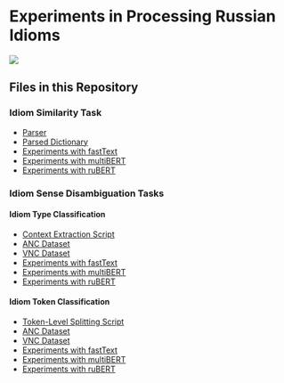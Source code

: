 # Experiments in Processing Russian Idioms

![](https://upload.wikimedia.org/wikipedia/commons/thumb/7/7e/Pieter_Brueghel_the_Elder_-_The_Dutch_Proverbs_-_Google_Art_Project.jpg/800px-Pieter_Brueghel_the_Elder_-_The_Dutch_Proverbs_-_Google_Art_Project.jpg)

## Files in this Repository

### Idiom Similarity Task

* [Parser](Parser_for_Fedorov's_Dctionary_of_Russian_Idioms.ipynb)
* [Parsed Dictionary](https://docs.google.com/spreadsheets/d/1cH489z_vhEZjdXSkgtRjra-T8T_9_qls6AOaRQqx2Lk/edit?usp=sharing)
* [Experiments with fastText](IdiomSim_fastText.ipynb)
* [Experiments with multiBERT](IdiomSim_multiBERT.ipynb)
* [Experiments with ruBERT](IdiomSim_ruBERT.ipynb)
 
### Idiom Sense Disambiguation Tasks

#### Idiom Type Classification

* [Context Extraction Script]()
* [ANC Dataset](https://docs.google.com/spreadsheets/d/12LgOQ9RDPbE30Jete6zx-wLEnNo0JJ30J18TNmTMsZo/edit?usp=sharing)
* [VNC Dataset](https://docs.google.com/spreadsheets/d/1gNLcdUXn6Z5ct_BPC4C2lI8sykzupSh_FGmCC4DetGE/edit?usp=sharing)
* [Experiments with fastText](MICE_fastText.ipynb)
* [Experiments with multiBERT](MICE_multiBERT.ipynb)
* [Experiments with ruBERT](MICE_ruBERT.ipynb)

#### Idiom Token Classification

* [Token-Level Splitting Script](Token_Level_Corpus.ipynb)
* [ANC Dataset](https://drive.google.com/file/d/1VozY02kpBp5s8Hd2F1_K4p06s8SSSsBa/view?usp=sharing)
* [VNC Dataset](https://drive.google.com/file/d/1za7rVXtRjrWqLa_8jR9yoh8EEvGo9V0I/view?usp=sharing)
* [Experiments with fastText](MICE_Token_Level_fastText.ipynb)
* [Experiments with multiBERT](MICE_Token_Level_multiBERT.ipynb)
* [Experiments with ruBERT](MICE_Token_Level_ruBERT.ipynb)
